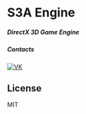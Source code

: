 # S3A Engine
##### DirectX 3D Game Engine



##### Contacts
[![VK](https://static.wixstatic.com/media/089d00_69ea4cae313c4da4b735e811cd9de37e~mv2.jpg/v1/fill/w_73,h_42,al_c,q_80,usm_0.66_1.00_0.01/kisspng-vkontakte-social-networking-serv.jpg)](https://vk.com/mstrbrs)

## License
MIT
